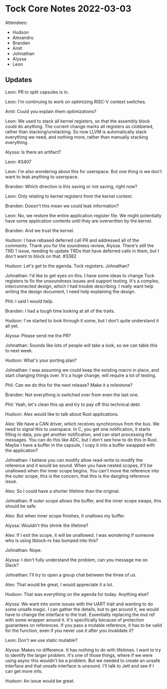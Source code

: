 # Tock Core Notes 2022-03-03

Attendees:
- Hudson
- Alexandru
- Branden
- Amit
- Johnathan
- Alyssa
- Leon

## Updates
  
Leon: PR to split capsules is in. 

Leon: I'm continuing to work on optimizing RISC-V context switches.

Amit: Could you explain them optimizations?

Leon: We used to stack all kernel registers, so that the assembly block could do anything.
The current change marks all registers as clobbered, rather than stacking/unstacking. So
now LLVM is automatically stack everything we need, and nothing more, rather than manually
stacking everything.

Alyssa: Is there an artifact?

Leon: #3407

Leon: I'm also wondering about this for userspace. But one thing is we don't want to leak
anything to userspace. 

Branden: Which direction is this saving or not saving, right now?

Leon: Only relating to kernel registers from the kernel context. 

Branden: Doesn't this mean we could leak information?

Leon: No, we restore the entire application register file. We might potentially have
some application contents until they are overwritten by the kernel.

Branden: And we trust the kernel.

Hudson: I have rebased deferred call PR and addressed all of the comments. Thank
you for the soundness review, Alyssa. There's still the TRD 1 issue, needing to update
TRDs that have deferred calls in them, but I don't want to block on that. #3382

Hudson: Let's get to the agenda. Tock registers. Johnathan?

Johnathan: I'd like to get eyes on this. I have some ideas to change Tock registers
to fix the unsoundness issues and support testing. It's a complex, interconnected design,
which I had trouble describing. I really want help writing the design document, I need
help explaining the design. 

Phil: I said I would help.

Branden: I had a tough time looking at all of the traits.

Hudson: I've started to look through it some, but I don't quite understand it all yet.

Alyssa: Please send me the PR?

Johnathan: Sounds like lots of people will take a look, so we can table this to
next week.

Hudson: What's your porting plan?

Johnathan: I was assuming we could keep the existing macro in place, and start
changing things over. It's a huge change, will require a lot of testing.

Phil: Can we do this for the next release? Make it a milestone?

Branden: Not everything is switched over from even the last one.

Phil: Yeah, let's clean this up and try to pay off this technical debt.

Hudson: Alex would like to talk about Rust applications.

Alex: We have a CAN driver, which receives synchronous from the bus.
We need to signal this to userspace. In C, you get one notification,
it starts filling in data, you get another notification, and can start
processing the messages. You can do this like ADC, but I don't see how
to do this in Rust. Maybe I have a buffer in the capsule, I copy it 
into a buffer swapped with the application?

Johnathan: I believe you can modify allow read-write to modify the reference
and it would be sound. When you have nested scopes, it'll be unallowed when 
the inner scope begins. You can't move the reference into the outer scope,
this is the concern, that this is the dangling reference issue.

Alex: So I could have a shorter lifetime than the original.

Johnathan: If outer scope allows the buffer, and the inner scope swaps,
this should be safe.

Alex: But when inner scope finishes, it unallows my buffer.

Alyssa: Wouldn't this shrink the lifetime?

Alex: If I exit the scope, it will be unallowed. I was wondering if someone
who is using libtock-rs has bumped into this?

Johnathan: Nope.

Alyssa: I don't fully understand the problem, can you message me on Slack?

Johnathan: I'll try to open a group chat between the three of us.

Alex: That would be great, I would appreciate it a lot.

Hudson: That was everything on the agenda for today. Anything else?

Alyssa: We want into some issues with the UART trait and wanting to
do some unsafe magic. I can gather the details, but to get around it,
we would have to change the interface to the trait. Essentially replacing
the mut ref with some wrapper around it. It's specifically because of
protection guarantees on references. If you pass a mutable reference, it
has to be valid for the function, even if you never use it after you 
invalidate it?

Leon: Don't we use static mutable?

Alyssa: Makes no difference. It has nothing to do with lifetimes. I want to try to 
identify the larger problem. It's one of those things, where if we were using
async this wouldn't be a problem. But we needed to create an unsafe interface
and that unsafe interface is unsound. I'll talk to Jett and see if I can get
more info.

Hudson: An issue would be great.





